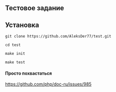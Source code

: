 ## Тестовое задание

## Установка

```
git clone https://github.com/AleksDer77/test.git

cd test

make init

make test

```







#### Просто похвастаться

https://github.com/php/doc-ru/issues/985
